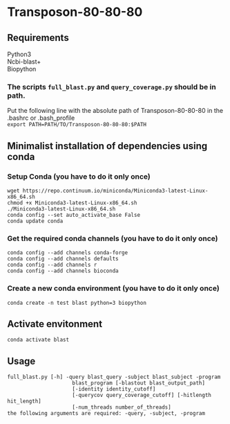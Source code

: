 # Transposon-80-80-80
## Requirements
Python3  
Ncbi-blast+    
Biopython  

### The scripts `full_blast.py` and `query_coverage.py` should be in path.
Put the following line with the absolute path of Transposon-80-80-80 in the .bashrc or .bash_profile  
`export PATH=PATH/TO/Transposon-80-80-80:$PATH`  

## Minimalist installation of dependencies using conda
### Setup Conda (you have to do it only once)
```
wget https://repo.continuum.io/miniconda/Miniconda3-latest-Linux-x86_64.sh
chmod +x Miniconda3-latest-Linux-x86_64.sh
./Miniconda3-latest-Linux-x86_64.sh 
conda config --set auto_activate_base False
conda update conda
```
### Get the required conda channels (you have to do it only once)
```
conda config --add channels conda-forge
conda config --add channels defaults
conda config --add channels r
conda config --add channels bioconda
```

### Create a new conda environment (you have to do it only once)
```
conda create -n test blast python=3 biopython
```

## Activate envitonment
```
conda activate blast
```
 
## Usage
```
full_blast.py [-h] -query blast_query -subject blast_subject -program  
                     blast_program [-blastout blast_output_path]  
                     [-identity identity_cutoff]  
                     [-querycov query_coverage_cutoff] [-hitlength hit_length]  
                     [-num_threads number_of_threads]  
the following arguments are required: -query, -subject, -program  
```
